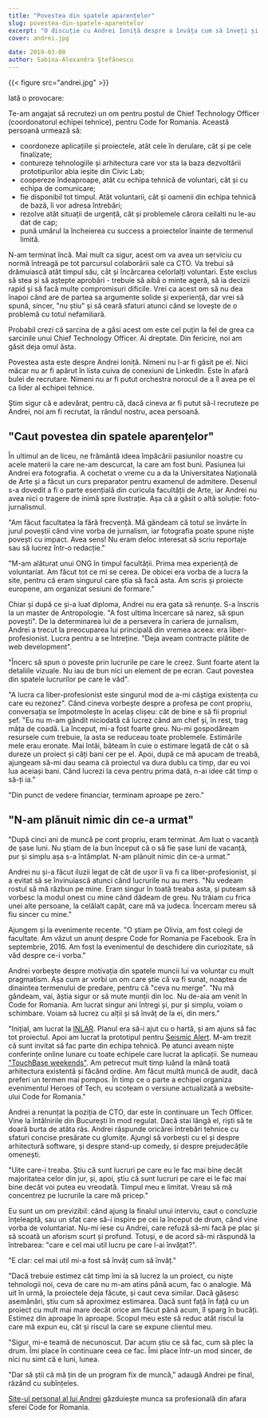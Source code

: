 ```yaml
---
title: "Povestea din spatele aparențelor"
slug: povestea-din-spatele-aparentelor
excerpt: "O discuție cu Andrei Ioniță despre a învăța cum să înveți și despre determinare."
cover: andrei.jpg

date: 2019-03-08
author: Sabina-Alexandra Ștefănescu
---
```


{{< figure src="andrei.jpg" >}}

Iată o provocare:

Te-am angajat să recrutezi un om pentru postul de Chief Technology Officer (coordonatorul echipei tehnice), pentru Code for Romania. Această persoană urmează să:

* coordoneze aplicațiile și proiectele, atât cele în derulare, cât și pe cele finalizate;
* contureze tehnologiile și arhitectura care vor sta la baza dezvoltării prototipurilor abia ieșite din Civic Lab;
* coopereze îndeaproape, atât cu echipa tehnică de voluntari, cât și cu echipa de comunicare;
* fie disponibil tot timpul. Atât voluntarii, cât și oamenii din echipa tehnică de bază, îi vor adresa întrebări;
* rezolve atât situații de urgență, cât și problemele cărora ceilalti nu le-au dat de cap;
* pună umărul la încheierea cu success a proiectelor înainte de termenul limită.

N-am terminat încă. Mai mult ca sigur, acest om va avea un serviciu cu normă întreagă pe tot parcursul colaborării sale ca CTO. Va trebui să drămuiască atât timpul său, cât și încărcarea celorlalți voluntari. Este exclus să stea și să aștepte aprobări - trebuie să aibă o minte ageră, să ia decizii rapid și să facă multe compromisuri dificile. Vrei ca acest om să nu dea înapoi când are de partea sa argumente solide și experiență, dar vrei să spună, sincer, "nu știu" și să ceară sfaturi atunci când se lovește de o problemă cu totul nefamiliară. 

Probabil crezi că sarcina de a găsi acest om este cel puțin la fel de grea ca sarcinile unui Chief Technology Officer. Ai dreptate. Din fericire, noi am găsit deja omul ăsta. 

Povestea asta este despre Andrei Ioniță. Nimeni nu l-ar fi găsit pe el. Nici măcar nu ar fi apărut în lista cuiva de conexiuni de LinkedIn. Este în afară bulei de recrutare. Nimeni nu ar fi putut orchestra norocul de a îl avea pe el ca lider al echipei tehnice. 

Știm sigur că e adevărat, pentru că, dacă cineva ar fi putut să-l recruteze pe Andrei, noi am fi recrutat, la rândul nostru, acea persoană. 

## "Caut povestea din spatele aparențelor"

În ultimul an de liceu, ne frământă ideea împăcării pasiunilor noastre cu acele materii la care ne-am descurcat, la care am fost buni. Pasiunea lui Andrei era fotografia. A cochetat o vreme cu a da la Universitatea Națională de Arte și a făcut un curs preparator pentru examenul de admitere. Desenul s-a dovedit a fi o parte esențială din curicula facultății de Arte, iar Andrei nu avea nici o tragere de inimă spre ilustrație. Așa că a găsit o altă soluție: foto-jurnalismul. 

"Am făcut facultatea la fără frecvență. Mă gândeam că totul se învârte în jurul poveștii când vine vorba de jurnalism, iar fotografia poate spune niște povești cu impact. Avea sens! Nu eram deloc interesat să scriu reportaje sau să lucrez într-o redacție."

"M-am alăturat unui ONG în timpul facultății. Prima mea experiență de voluntariat. Am făcut tot ce mi se cerea. De obicei era vorba de a lucra la site, pentru că eram singurul care știa să facă asta. Am scris și proiecte europene, am organizat sesiuni de formare."

Chiar și după ce și-a luat diploma, Andrei nu era gata să renunțe. S-a înscris la un master de Antropologie. "A fost ultima încercare să narez, să spun povești". De la determinarea lui de a persevera în cariera de jurnalism, Andrei a trecut la preocuparea lui principală din vremea aceea: era liber-profesionist. Lucra pentru a se întreține. "Deja aveam contracte plătite de web development". 

"Încerc să spun o poveste prin lucrurile pe care le creez. Sunt foarte atent la detaliile vizuale. Nu iau de bun nici un element de pe ecran. Caut povestea din spatele lucrurilor pe care le văd".

"A lucra ca liber-profesionist este singurul mod de a-mi câștiga existența cu care eu rezonez". Când cineva vorbește despre a profesa pe cont propriu, conversația se împotmolește în acelaș clișeu: cât de bine e să fii propriul șef. "Eu nu m-am gândit niciodată că lucrez când am chef și, în rest, trag mâța de coadă. La început, mi-a fost foarte greu. Nu-mi gospodăream resursele cum trebuie, la asta se reduceau toate problemele. Estimările mele erau eronate. Mai întâi, băteam în cuie o estimare legată de cât o să dureze un proiect și câți bani cer pe el. Apoi, după ce mă apucam de treabă, ajungeam să-mi dau seama că proiectul va dura dublu ca timp, dar eu voi lua aceiași bani. Când lucrezi la ceva pentru prima dată, n-ai idee cât timp o să-ți ia."

"Din punct de vedere financiar, terminam aproape pe zero." 

## "N-am plănuit nimic din ce-a urmat"

"După cinci ani de muncă pe cont propriu, eram terminat. Am luat o vacanță de șase luni. Nu știam de la bun început că o să fie șase luni de vacanță, pur și simplu așa s-a întâmplat. N-am plănuit nimic din ce-a urmat."

Andrei nu și-a făcut iluzii legat de cât de ușor îi va fi ca liber-profesionist, și a evitat să se învinuiască atunci când lucrurile nu au mers. "Nu vedeam rostul să mă răzbun pe mine. Eram singur în toată treaba asta, și puteam să vorbesc la modul onest cu mine când dădeam de greu. Nu trăiam cu frica unei alte persoane, la celălalt capăt, care mă va judeca. Încercam mereu să fiu sincer cu mine."

Ajungem și la evenimente recente. "O știam pe Olivia, am fost colegi de facultate. Am văzut un anunț despre Code for Romania pe Facebook. Era în septembrie, 2016. Am fost la evenimentul de deschidere din curiozitate, să văd despre ce-i vorba."

Andrei vorbește despre motivația din spatele muncii lui va voluntar cu mult pragmatism. Așa cum ar vorbi un om care știe că va fi sunat, noaptea de dinaintea termenului de predare, pentru că "ceva nu merge". "Nu mă gândeam, vai, ăștia sigur or să mute munții din loc. Nu de-aia am venit în Code for Romania. Am lucrat singur ani întregi și, pur și simplu, voiam o schimbare. Voiam să lucrez cu alții și să învăț de la ei, din mers."

"Inițial, am lucrat la [INLAR](http://inlar.org/en/). Planul era să-i ajut cu o hartă, și am ajuns să fac tot proiectul. Apoi am lucrat la prototipul pentru [Seismic Alert](https://code4.ro/ro/apps/seismic-alert/). M-am trezit că sunt invitat să fac parte din echipa tehnică. Pe atunci aveam niște conferințe online lunare cu toate echipele care lucrat la aplicații. Se numeau ["TouchBase weekends"](https://code4.ro/en/blog/behind-the-scenes-touchbase-weekend/). Am petrecut mult timp luând la mână toată arhitectura existentă și făcând ordine. Am făcut multă muncă de audit, dacă preferi un termen mai pompos. În timp ce o parte a echipei organiza evenimentul Heroes of Tech, eu scoteam o versiune actualizată a website-ului Code for Romania."

Andrei a renunțat la poziția de CTO, dar este în continuare un Tech Officer. Vine la întâlnirile din București în mod regulat. Dacă stai lângă el, riști să te doară burta de atâta râs. Andrei răspunde oricărei întrebări tehnice cu sfaturi concise presărate cu glumițe. Ajungi să vorbești cu el și despre arhitectură software, și despre stand-up comedy, și despre prejudecățile omenești. 

"Uite care-i treaba. Știu că sunt lucruri pe care eu le fac mai bine decât majoritatea celor din jur, și, apoi, știu că sunt lucruri pe care ei le fac mai bine decât voi putea eu vreodată. Timpul meu e limitat. Vreau să mă concentrez pe lucrurile la care mă pricep."

Eu sunt un om previzibil: când ajung la finalul unui interviu, caut o concluzie înțeleaptă, sau un sfat care să-i inspire pe cei la început de drum, când vine vorba de voluntariat. Nu-mi iese cu Andrei, care refuză să-mi facă pe plac și să scoată un aforism scurt și profund. Totuși, e de acord să-mi răspundă la întrebarea: "care e cel mai util lucru pe care l-ai învățat?".

"E clar: cel mai util mi-a fost să învăț cum să învăț."

"Dacă trebuie estimez cât timp îmi ia să lucrez la un proiect, cu niște tehnologii noi, ceva de care nu m-am atins până acum, fac o analogie. Mă uit în urmă, la proiectele deja făcute, și caut ceva similar. Dacă găsesc asemănări, știu cum să aproximez estimarea. Dacă sunt față în față cu un proiect cu mult mai mare decât orice am făcut până acum, îl sparg în bucăți. Estimez din aproape în aproape. Scopul meu este să reduc atât riscul la care mă expun eu, cât și riscul la care se expune clientul meu.

"Sigur, mi-e teamă de necunoscut. Dar acum știu ce să fac, cum să plec la drum. Îmi place în continuare ceea ce fac. Îmi place într-un mod sincer, de nici nu simt că e luni, lunea.

"Dar să știi că mă țin de un program fix de muncă," adaugă Andrei pe final, râzând cu subînțeles. 

[Site-ul personal al lui Andrei](https://andrei.io) găzduiește munca sa profesională din afara sferei Code for Romania. 
